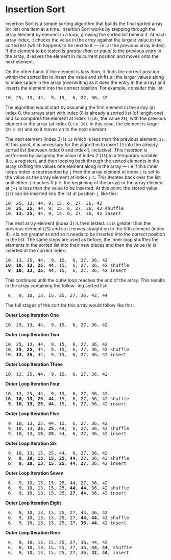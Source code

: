 # Insertion Sort

Insertion Sort is a simple sorting algorithm that builds the final sorted array (or list) one item at a time. Insertion Sort works by stepping through the array element by element in a loop, growing the sorted list behind it. At each array index, it checks the value in the array against the largest value in the sorted list (which happens to be next to it — i.e. at the previous array index). If the element to be tested is *greater than or equal to* the previous entry in the array, it leaves the element in its current position and moves onto the next element. 

On the other hand, if the element is *less than*, it finds the correct position within the
sorted list to insert the value and shifts all the larger values along to make space in the array (overwriting as it does the entry in the array) and inserts the element into the correct position. For example, consider this list:

<pre>
10, 25, 13, 44,  9, 15,  6, 27, 36, 42
</pre>

The algorithm would start by assuming the first element in the array (at index 0, the arrays start with index 0) is already a sorted list (of length one) and so compares the element at index 1 (i.e., the value `25`), with the previous element in the array (at index 0, i.e. `10`). In this case, the element is larger (`25` > `10`) and so it moves on to the next element.

The next element (index 2) is `13` which is less than the previous element, `25`. At this point, it is necessary for the algorithm to insert `13` into the already sorted list (between index 0 and index 1, inclusive). This insertion is performed by assigning the value of index 2 (`13`) to a temporary variable (i.e. a register), and then looping back through the sorted elements in the array shifting the values one element along in the array — i.e if this inner loop’s index is
represented by `j` then the array element at index `j` is set to the value as the array element at index `j−1`. This iterates back over the list until either `j` reaches 0 (i.e. the beginning of the array) or the array element at `j−1` is less than the value to be inserted. At this point, the stored value (`13`) can be inserted into the list at position `j`, like this:

<pre>
10, 25, 13, 44, 9, 15, 6, 27, 36, 42
10, <strong>25</strong>, <strong>25</strong>, 44, 9, 15, 6, 27, 36, 42 shuffle
10, <strong>13</strong>, <strong>25</strong>, 44, 9, 15, 6, 27, 36, 42 insert
</pre>

The next array element (index 3) is then tested. `44` is greater than the previous element (`25`) and so it moves straight on to the fifth element (index 4). `9` is not greater `44` and so it needs to be inserted into the correct position in the list. The same steps are used as before, the inner loop shuffles the elements in the sorted list into their new places and then the value (`9`) is inserted at the correct index:

<pre>
10, 13, 25, 44,  9, 15,  6, 27, 36, 42
<strong>10</strong>, <strong>10</strong>, <strong>13</strong>, <strong>25</strong>, <strong>44</strong>, 15,  6, 27, 36, 42 shuffle
<strong> 9</strong>, <strong>10</strong>, <strong>13</strong>, <strong>25</strong>, <strong>44</strong>, 15,  6, 27, 36, 42 insert
</pre>

This continues until the outer loop reaches the end of the array. This results in the array containing the follow-
ing sorted list:
<pre>
 6,  9, 10, 13, 15, 25, 27, 36, 42, 44
</pre>

The full stages of the sort for this array would follow like this:

**Outer Loop Iteration One**
<pre>
10, 25, 13, 44,  9, 15,  6, 27, 36, 42
</pre>

**Outer Loop Iteration Two**
<pre>
10, 25, 13, 44,  9, 15,  6, 27, 36, 42
10, <strong>25</strong>, <strong>25</strong>, 44,  9, 15,  6, 27, 36, 42 shuffle
10, <strong>13</strong>, <strong>25</strong>, 44,  9, 15,  6, 27, 36, 42 insert
</pre>

**Outer Loop Iteration Three**
<pre>
10, 13, 25, 44,  9, 15,  6, 27, 36, 42
</pre>

**Outer Loop Iteration Four**
<pre>
10, 13, 25, 44,  9, 15,  6, 27, 36, 42
<strong>10</strong>, <strong>10</strong>, <strong>13</strong>, <strong>25</strong>, <strong>44</strong>, 15,  6, 27, 36, 42 shuffle
<strong> 9</strong>, <strong>10</strong>, <strong>13</strong>, <strong>25</strong>, <strong>44</strong>, 15,  6, 27, 36, 42 insert
</pre>

**Outer Loop Iteration Five**
<pre>
 9, 10, 13, 25, 44, 15,  6, 27, 36, 42
 9, 10, 13, <strong>25</strong>, <strong>25</strong>, 44,  6, 27, 36, 42 shuffle
 9, 10, 13, <strong>15</strong>, <strong>25</strong>, 44,  6, 27, 36, 42 insert
</pre>

**Outer Loop Iteration Six**
<pre>
 9, 10, 13, 15, 25, 44,  6, 27, 36, 42
<strong> 9</strong>, <strong> 9</strong>, <strong>10</strong>, <strong>13</strong>, <strong>15</strong>, <strong>25</strong>, <strong>44</strong>, 27, 36, 42 shuffle
<strong> 6</strong>, <strong> 9</strong>, <strong>10</strong>, <strong>13</strong>, <strong>15</strong>, <strong>25</strong>, <strong>44</strong>, <strong>27</strong>, 36, 42 insert
</pre>

**Outer Loop Iteration Seven**
<pre>
 6,  9, 10, 13, 15, 25, 44, 27, 36, 42
 6,  9, 10, 13, 15, 25, <strong>44</strong>, <strong>44</strong>, 36, 42 shuffle
 6,  9, 10, 13, 15, 25, <strong>27</strong>, <strong>44</strong>, 36, 42 insert
</pre>

**Outer Loop Iteration Eight**
<pre>
 6,  9, 10, 13, 15, 25, 27, 44, 36, 42
 6,  9, 10, 13, 15, 25, 27, <strong>44</strong>, <strong>44</strong>, 42 shuffle
 6,  9, 10, 13, 15, 25, 27, <strong>36</strong>, <strong>44</strong>, 42 insert
</pre>

**Outer Loop Iteration Nine**
<pre>
 6,  9, 10, 13, 15, 25, 27, 36, 44, 42
 6,  9, 10, 13, 15, 25, 27, 36, <strong>44</strong>, <strong>44</strong>, shuffle
 6,  9, 10, 13, 15, 25, 27, 36, <strong>42</strong>, <strong>44</strong>, insert
</pre>

